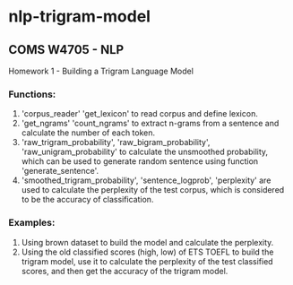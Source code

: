 # nlp-trigram-model

## COMS W4705 - NLP 
Homework 1 - Building a Trigram Language Model

### Functions:
1. 'corpus_reader' 'get_lexicon' to read corpus and define lexicon.
2. 'get_ngrams' 'count_ngrams' to extract n-grams from a sentence and calculate the number of each token.
3. 'raw_trigram_probability', 'raw_bigram_probability', 'raw_unigram_probability' to calculate the unsmoothed probability, which can be used to generate random sentence using function 'generate_sentence'.
4. 'smoothed_trigram_probability', 'sentence_logprob', 'perplexity' are used to calculate the perplexity of the test corpus, which is considered to be the accuracy of classification.

### Examples:
1. Using brown dataset to build the model and calculate the perplexity.
2. Using the old classified scores (high, low) of ETS TOEFL to build the trigram model, use it to calculate the perplexity of the test classified scores, and then get the accuracy of the trigram model.
